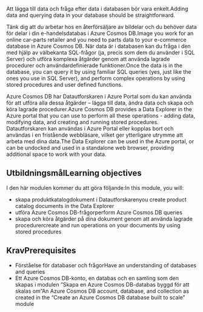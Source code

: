 <span data-ttu-id="7b4c8-101">Att lägga till data och fråga efter data i databasen bör vara enkelt.</span><span class="sxs-lookup"><span data-stu-id="7b4c8-101">Adding data and querying data in your database should be straightforward.</span></span> 

<span data-ttu-id="7b4c8-102">Tänk dig att du arbetar hos en återförsäljare av bildelar och du behöver data för delar i din e-handelsdatabas i Azure Cosmos DB.</span><span class="sxs-lookup"><span data-stu-id="7b4c8-102">Image you work for an online car-parts retailer and you need to parts data to your e-commerce database in Azure Cosmos DB.</span></span> <span data-ttu-id="7b4c8-103">När data är i databasen kan du fråga i den med hjälp av välbekanta SQL-frågor (ja, precis som dem du använder i SQL Server) och utföra komplexa åtgärder genom att använda lagrade procedurer och användardefinierade funktioner.</span><span class="sxs-lookup"><span data-stu-id="7b4c8-103">Once the data is in the database, you can query it by using familiar SQL queries (yes, just like the ones you use in SQL Server), and perform complex operations by using stored procedures and user defined functions.</span></span>

<span data-ttu-id="7b4c8-104">Azure Cosmos DB har Datautforskaren i Azure Portal som du kan använda för att utföra alla dessa åtgärder – lägga till data, ändra data och skapa och köra lagrade procedurer.</span><span class="sxs-lookup"><span data-stu-id="7b4c8-104">Azure Cosmos DB provides a Data Explorer in the Azure portal that you can use to perform all these operations - adding data, modifying data, and creating and running stored procedures.</span></span> <span data-ttu-id="7b4c8-105">Datautforskaren kan användas i Azure Portal eller kopplas bort och användas i en fristående webbläsare, vilket ger ytterligare utrymme att arbeta med dina data.</span><span class="sxs-lookup"><span data-stu-id="7b4c8-105">The Data Explorer can be used in the Azure portal, or can be undocked and used in a standalone web browser, providing additional space to work with your data.</span></span>

## <a name="learning-objectives"></a><span data-ttu-id="7b4c8-106">Utbildningsmål</span><span class="sxs-lookup"><span data-stu-id="7b4c8-106">Learning objectives</span></span>

<span data-ttu-id="7b4c8-107">I den här modulen kommer du att göra följande:</span><span class="sxs-lookup"><span data-stu-id="7b4c8-107">In this module, you will:</span></span>
- <span data-ttu-id="7b4c8-108">skapa produktkatalogdokument i Datautforskaren</span><span class="sxs-lookup"><span data-stu-id="7b4c8-108">you create product catalog documents in the Data Explorer</span></span>
- <span data-ttu-id="7b4c8-109">utföra Azure Cosmos DB-frågor</span><span class="sxs-lookup"><span data-stu-id="7b4c8-109">perform Azure Cosmos DB queries</span></span>
- <span data-ttu-id="7b4c8-110">skapa och köra åtgärder på dina dokument genom att använda lagrade procedurer</span><span class="sxs-lookup"><span data-stu-id="7b4c8-110">create and run operations on your documents by using stored procedures</span></span>

## <a name="prerequisites"></a><span data-ttu-id="7b4c8-111">Krav</span><span class="sxs-lookup"><span data-stu-id="7b4c8-111">Prerequisites</span></span>

- <span data-ttu-id="7b4c8-112">Förståelse för databaser och frågor</span><span class="sxs-lookup"><span data-stu-id="7b4c8-112">Have an understanding of databases and queries</span></span>
- <span data-ttu-id="7b4c8-113">Ett Azure Cosmos DB-konto, en databas och en samling som den skapas i modulen ”Skapa en Azure Cosmos DB-databas byggd för att skalas om”</span><span class="sxs-lookup"><span data-stu-id="7b4c8-113">An Azure Cosmos DB account, database, and collection as created in the “Create an Azure Cosmos DB database built to scale” module</span></span>
